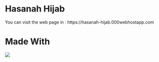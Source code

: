 <h1>Hasanah Hijab</h1>
You can visit the web page in : https://hasanah-hijab.000webhostapp.com

<h1>Made With</h1>
<img src="https://laravel.com/assets/img/components/logo-laravel.svg">
